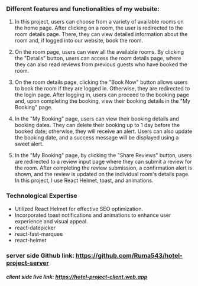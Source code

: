 ### Different features and functionalities of my website:

1. In this project, users can choose from a variety of available rooms on the
   home page. After clicking on a room, the user is redirected to the room
   details page. There, they can view detailed information about the room and,
   if logged into our website, book the room.

2. On the room page, users can view all the available rooms. By clicking the
   "Details" button, users can access the room details page, where they can also
   read reviews from previous guests who have booked the room.

3. On the room details page, clicking the "Book Now" button allows users to book
   the room if they are logged in. Otherwise, they are redirected to the login
   page. After logging in, users can proceed to the booking page and, upon
   completing the booking, view their booking details in the "My Booking" page.

4. In the "My Booking" page, users can view their booking details and booking
   dates. They can delete their booking up to 1 day before the booked date;
   otherwise, they will receive an alert. Users can also update the booking
   date, and a success message will be displayed using a sweet alert.

5. In the "My Booking" page, by clicking the "Share Reviews" button, users are
   redirected to a review input page where they can submit a review for the
   room. After completing the review submission, a confirmation alert is shown,
   and the review is updated on the individual room's details page. In this
   project, I use React Helmet, toast, and animations.

### Technological Expertise

- Utilized React Helmet for effective SEO optimization.
- Incorporated toast notifications and animations to enhance user experience and
  visual appeal.
- react-datepicker
- react-fast-marquee
- react-helmet

### server side Github link: https://github.com/Ruma543/hotel-project-server

##### client side live link: https://hotel-project-client.web.app
